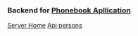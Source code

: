 ### Backend for [Phonebook Apllication](https://github.com/GioTafone/fullStackOpen/tree/main/part2/phonebook)

[Server Home](https://spring-pine-2324.fly.dev/)
[Api persons](https://spring-pine-2324.fly.dev/api/persons)
